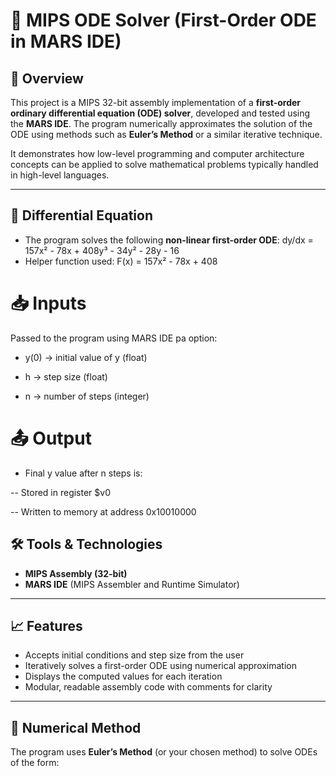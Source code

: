 
# 🧮 MIPS ODE Solver (First-Order ODE in MARS IDE)

## 📘 Overview
This project is a MIPS 32-bit assembly implementation of a **first-order ordinary differential equation (ODE) solver**, developed and tested using the **MARS IDE**. The program numerically approximates the solution of the ODE using methods such as **Euler’s Method** or a similar iterative technique.

It demonstrates how low-level programming and computer architecture concepts can be applied to solve mathematical problems typically handled in high-level languages.

---

## 🧮 Differential Equation

- The program solves the following **non-linear first-order ODE**:
dy/dx = 157x² - 78x + 408y³ - 34y² - 28y - 16
- Helper function used:
F(x) = 157x² - 78x + 408

# 📥 Inputs
Passed to the program using MARS IDE pa option:

- y(0) → initial value of y (float)

- h → step size (float)

- n → number of steps (integer)

# 📤 Output
- Final y value after n steps is:

-- Stored in register $v0

-- Written to memory at address 0x10010000

## 🛠 Tools & Technologies
- **MIPS Assembly (32-bit)**
- **MARS IDE** (MIPS Assembler and Runtime Simulator)

---

## 📈 Features
- Accepts initial conditions and step size from the user
- Iteratively solves a first-order ODE using numerical approximation
- Displays the computed values for each iteration
- Modular, readable assembly code with comments for clarity

---

## 📌 Numerical Method
The program uses **Euler’s Method** (or your chosen method) to solve ODEs of the form:

